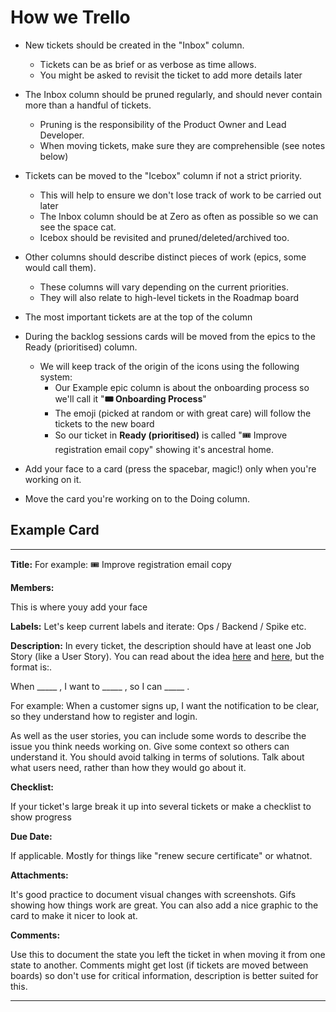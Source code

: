 <!-- move this to a folder, not sure which -->
# How we Trello

- New tickets should be created in the "Inbox" column. 
  + Tickets can be as brief or as verbose as time allows. 
  + You might be asked to revisit the ticket to add more details later
- The Inbox column should be pruned regularly, and should never contain more than a handful of tickets. 
  + Pruning is the responsibility of the Product Owner and Lead Developer.
  + When moving tickets, make sure they are comprehensible (see notes below)
- Tickets can be moved to the "Icebox" column if not a strict priority. 
  + This will help to ensure we don't lose track of work to be carried out later
  + The Inbox column should be at Zero as often as possible so we can see the space cat.
  + Icebox should be revisited and pruned/deleted/archived too.
- Other columns should describe distinct pieces of work (epics, some would call them). 
  + These columns will vary depending on the current priorities.
  + They will also relate to high-level tickets in the Roadmap board
- The most important tickets are at the top of the column

- During the backlog sessions cards will be moved from the epics to the Ready (prioritised) column. 
  + We will keep track of the origin of the icons using the following system:
    + Our Example epic column is about the onboarding process so we'll call it "**🎟 Onboarding Process**"
    + The emoji (picked at random or with great care) will follow the tickets to the new board
    + So our ticket in **Ready (prioritised)** is called "🎟 Improve registration email copy" showing it's ancestral home.
- Add your face to a card (press the spacebar, magic!) only when you're working on it.
- Move the card you're working on to the Doing column. 

## Example Card

----

**Title:**
For example:
🎟 Improve registration email copy

**Members:**

This is where youy add your face

**Labels:**
Let's keep current labels and iterate:
Ops / Backend / Spike etc.

**Description:**
 In every ticket, the description should have at least one Job Story (like a User Story). You can read about the idea [here](https://medium.com/the-job-to-be-done/replacing-the-user-story-with-the-job-story-af7cdee10c27#.fb8wrphl9) and [here](https://blog.intercom.io/using-job-stories-design-features-ui-ux/), but the format is:.

When _____ , I want to _____ , so I can _____ .

For example: When a customer signs up, I want the notification to be clear, so they understand how to register and login.

As well as the user stories, you can include some words to describe the issue you think needs working on. Give some context so others can understand it. You should avoid talking in terms of solutions. Talk about what users need, rather than how they would go about it.

**Checklist:**

If your ticket's large break it up into several tickets or make a checklist to show progress

**Due Date:**

If applicable. Mostly for things like "renew secure certificate" or whatnot.

**Attachments:**

It's good practice to document visual changes with screenshots. Gifs showing how things work are great. You can also add a nice graphic to the card to make it nicer to look at.

**Comments:**

Use this to document the state you left the ticket in when moving it from one state to another.
Comments might get lost (if tickets are moved between boards) so don't use for critical information, description is better suited for this.

----
